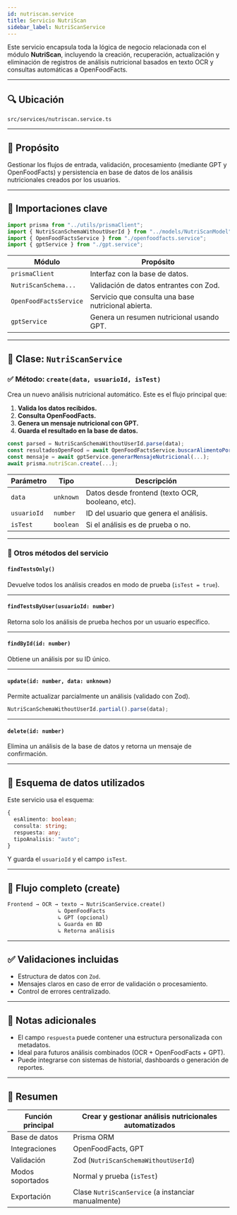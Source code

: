 ```yaml
---
id: nutriscan.service
title: Servicio NutriScan
sidebar_label: NutriScanService
---
```


Este servicio encapsula toda la lógica de negocio relacionada con el módulo **NutriScan**, incluyendo la creación, recuperación, actualización y eliminación de registros de análisis nutricional basados en texto OCR y consultas automáticas a OpenFoodFacts.

---

## 🔍 Ubicación

`src/services/nutriscan.service.ts`

---

## 📌 Propósito

Gestionar los flujos de entrada, validación, procesamiento (mediante GPT y OpenFoodFacts) y persistencia en base de datos de los análisis nutricionales creados por los usuarios.

---

## 🧩 Importaciones clave

```ts
import prisma from "../utils/prismaClient";
import { NutriScanSchemaWithoutUserId } from "../models/NutriScanModel";
import { OpenFoodFactsService } from "./openfoodfacts.service";
import { gptService } from "./gpt.service";
````

| Módulo                 | Propósito                                           |
| ---------------------- | --------------------------------------------------- |
| `prismaClient`         | Interfaz con la base de datos.                      |
| `NutriScanSchema...`   | Validación de datos entrantes con Zod.              |
| `OpenFoodFactsService` | Servicio que consulta una base nutricional abierta. |
| `gptService`           | Genera un resumen nutricional usando GPT.           |

---

## 🧠 Clase: `NutriScanService`

### ✅ Método: `create(data, usuarioId, isTest)`

Crea un nuevo análisis nutricional automático. Este es el flujo principal que:

1. **Valida los datos recibidos.**
2. **Consulta OpenFoodFacts.**
3. **Genera un mensaje nutricional con GPT.**
4. **Guarda el resultado en la base de datos.**

```ts
const parsed = NutriScanSchemaWithoutUserId.parse(data);
const resultadosOpenFood = await OpenFoodFactsService.buscarAlimentoPorNombre(nombreProducto);
const mensaje = await gptService.generarMensajeNutricional(...);
await prisma.nutriScan.create(...);
```

| Parámetro   | Tipo      | Descripción                                      |
| ----------- | --------- | ------------------------------------------------ |
| `data`      | `unknown` | Datos desde frontend (texto OCR, booleano, etc). |
| `usuarioId` | `number`  | ID del usuario que genera el análisis.           |
| `isTest`    | `boolean` | Si el análisis es de prueba o no.                |

---

### 📄 Otros métodos del servicio

#### `findTestsOnly()`

Devuelve todos los análisis creados en modo de prueba (`isTest = true`).

---

#### `findTestsByUser(usuarioId: number)`

Retorna solo los análisis de prueba hechos por un usuario específico.

---

#### `findById(id: number)`

Obtiene un análisis por su ID único.

---

#### `update(id: number, data: unknown)`

Permite actualizar parcialmente un análisis (validado con Zod).

```ts
NutriScanSchemaWithoutUserId.partial().parse(data);
```

---

#### `delete(id: number)`

Elimina un análisis de la base de datos y retorna un mensaje de confirmación.

---

## 📝 Esquema de datos utilizados

Este servicio usa el esquema:

```ts
{
  esAlimento: boolean;
  consulta: string;
  respuesta: any;
  tipoAnalisis: "auto";
}
```

Y guarda el `usuarioId` y el campo `isTest`.

---

## 🧪 Flujo completo (create)

```txt
Frontend → OCR → texto → NutriScanService.create()
                ↳ OpenFoodFacts
                ↳ GPT (opcional)
                ↳ Guarda en BD
                ↳ Retorna análisis
```

---

## ✅ Validaciones incluidas

* Estructura de datos con `Zod`.
* Mensajes claros en caso de error de validación o procesamiento.
* Control de errores centralizado.

---

## 🧠 Notas adicionales

* El campo `respuesta` puede contener una estructura personalizada con metadatos.
* Ideal para futuros análisis combinados (OCR + OpenFoodFacts + GPT).
* Puede integrarse con sistemas de historial, dashboards o generación de reportes.

---

## 🧾 Resumen

| Función principal | Crear y gestionar análisis nutricionales automatizados |
| ----------------- | ------------------------------------------------------ |
| Base de datos     | Prisma ORM                                             |
| Integraciones     | OpenFoodFacts, GPT                                     |
| Validación        | Zod (`NutriScanSchemaWithoutUserId`)                   |
| Modos soportados  | Normal y prueba (`isTest`)                             |
| Exportación       | Clase `NutriScanService` (a instanciar manualmente)    |
